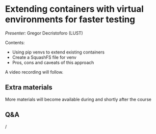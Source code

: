 # Extending containers with virtual environments for faster testing

*Presenter:* Gregor Decristoforo (LUST)

Contents:

-   Using pip venvs to extend existing containers
-   Create a SquashFS file for venv
-   Pros, cons and caveats of this approach


A video recording will follow.

<!--
<video src="https://462000265.lumidata.eu/ai-20250527/recordings/07_VirtualEnvironments.mp4" controls="controls"></video>
-->

## Extra materials

More materials will become available during and shortly after the course

<!--
-   [Presentation slides](https://462000265.lumidata.eu/ai-20250527/files/LUMI-ai-20250527-07-Extending_containers.pdf)

-   [Examples](https://github.com/Lumi-supercomputer/Getting_Started_with_AI_workshop/tree/ai-20250527/07_Extending_containers_with_virtual_environments_for_faster_testing)

-   The [additional training materials mentioned in the "Running containers" page](extra_05_RunningContainers.md#extra-materials)
    are relevant for this presentation also.
-->


## Q&A

/
